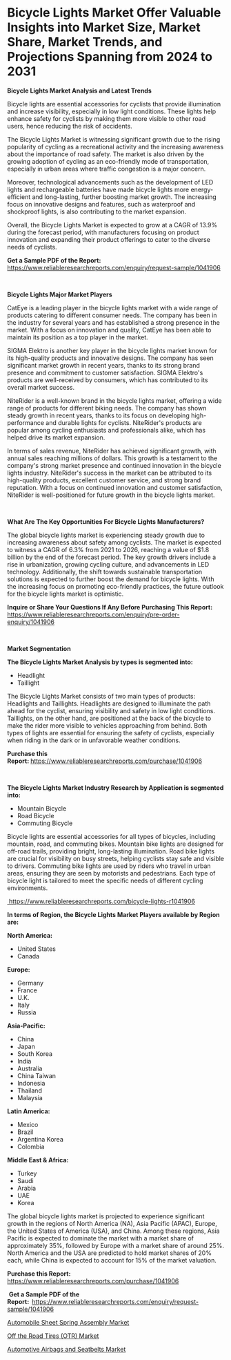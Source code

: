<p><h1>Bicycle Lights Market Offer Valuable Insights into Market Size, Market Share, Market Trends, and Projections Spanning from 2024 to 2031</h1></p><p><strong>Bicycle Lights Market Analysis and Latest Trends</strong></p>
<p><p>Bicycle lights are essential accessories for cyclists that provide illumination and increase visibility, especially in low light conditions. These lights help enhance safety for cyclists by making them more visible to other road users, hence reducing the risk of accidents.</p><p>The Bicycle Lights Market is witnessing significant growth due to the rising popularity of cycling as a recreational activity and the increasing awareness about the importance of road safety. The market is also driven by the growing adoption of cycling as an eco-friendly mode of transportation, especially in urban areas where traffic congestion is a major concern.</p><p>Moreover, technological advancements such as the development of LED lights and rechargeable batteries have made bicycle lights more energy-efficient and long-lasting, further boosting market growth. The increasing focus on innovative designs and features, such as waterproof and shockproof lights, is also contributing to the market expansion.</p><p>Overall, the Bicycle Lights Market is expected to grow at a CAGR of 13.9% during the forecast period, with manufacturers focusing on product innovation and expanding their product offerings to cater to the diverse needs of cyclists.</p></p>
<p><strong>Get a Sample PDF of the Report:&nbsp;</strong> <a href="https://www.reliableresearchreports.com/enquiry/request-sample/1041906">https://www.reliableresearchreports.com/enquiry/request-sample/1041906</a></p>
<p>&nbsp;</p>
<p><strong>Bicycle Lights Major Market Players</strong></p>
<p><p>CatEye is a leading player in the bicycle lights market with a wide range of products catering to different consumer needs. The company has been in the industry for several years and has established a strong presence in the market. With a focus on innovation and quality, CatEye has been able to maintain its position as a top player in the market.</p><p>SIGMA Elektro is another key player in the bicycle lights market known for its high-quality products and innovative designs. The company has seen significant market growth in recent years, thanks to its strong brand presence and commitment to customer satisfaction. SIGMA Elektro's products are well-received by consumers, which has contributed to its overall market success.</p><p>NiteRider is a well-known brand in the bicycle lights market, offering a wide range of products for different biking needs. The company has shown steady growth in recent years, thanks to its focus on developing high-performance and durable lights for cyclists. NiteRider's products are popular among cycling enthusiasts and professionals alike, which has helped drive its market expansion.</p><p>In terms of sales revenue, NiteRider has achieved significant growth, with annual sales reaching millions of dollars. This growth is a testament to the company's strong market presence and continued innovation in the bicycle lights industry. NiteRider's success in the market can be attributed to its high-quality products, excellent customer service, and strong brand reputation. With a focus on continued innovation and customer satisfaction, NiteRider is well-positioned for future growth in the bicycle lights market.</p></p>
<p>&nbsp;</p>
<p><strong>What Are The Key Opportunities For Bicycle Lights Manufacturers?</strong></p>
<p><p>The global bicycle lights market is experiencing steady growth due to increasing awareness about safety among cyclists. The market is expected to witness a CAGR of 6.3% from 2021 to 2026, reaching a value of $1.8 billion by the end of the forecast period. The key growth drivers include a rise in urbanization, growing cycling culture, and advancements in LED technology. Additionally, the shift towards sustainable transportation solutions is expected to further boost the demand for bicycle lights. With the increasing focus on promoting eco-friendly practices, the future outlook for the bicycle lights market is optimistic.</p></p>
<p><strong>Inquire or Share Your Questions If Any Before Purchasing This Report:</strong> <a href="https://www.reliableresearchreports.com/enquiry/pre-order-enquiry/1041906">https://www.reliableresearchreports.com/enquiry/pre-order-enquiry/1041906</a></p>
<p>&nbsp;</p>
<p><strong>Market Segmentation</strong></p>
<p><strong>The Bicycle Lights Market Analysis by types is segmented into:</strong></p>
<p><ul><li>Headlight</li><li>Taillight</li></ul></p>
<p><p>The Bicycle Lights Market consists of two main types of products: Headlights and Taillights. Headlights are designed to illuminate the path ahead for the cyclist, ensuring visibility and safety in low light conditions. Taillights, on the other hand, are positioned at the back of the bicycle to make the rider more visible to vehicles approaching from behind. Both types of lights are essential for ensuring the safety of cyclists, especially when riding in the dark or in unfavorable weather conditions.</p></p>
<p><strong>Purchase this Report:&nbsp;</strong><a href="https://www.reliableresearchreports.com/purchase/1041906">https://www.reliableresearchreports.com/purchase/1041906</a></p>
<p>&nbsp;</p>
<p><strong>The Bicycle Lights Market Industry Research by Application is segmented into:</strong></p>
<p><ul><li>Mountain Bicycle</li><li>Road Bicycle</li><li>Commuting Bicycle</li></ul></p>
<p><p>Bicycle lights are essential accessories for all types of bicycles, including mountain, road, and commuting bikes. Mountain bike lights are designed for off-road trails, providing bright, long-lasting illumination. Road bike lights are crucial for visibility on busy streets, helping cyclists stay safe and visible to drivers. Commuting bike lights are used by riders who travel in urban areas, ensuring they are seen by motorists and pedestrians. Each type of bicycle light is tailored to meet the specific needs of different cycling environments.</p></p>
<p><a href="https://www.reliableresearchreports.com/bicycle-lights-r1041906">&nbsp;https://www.reliableresearchreports.com/bicycle-lights-r1041906</a></p>
<p><strong>In terms of Region, the Bicycle Lights Market Players available by Region are:</strong></p>
<p>
    <p> <strong> North America: </strong>
        <ul>
            <li>United States</li>
            <li>Canada</li>
        </ul>
        </p> 
    <p> <strong> Europe: </strong>
        <ul>
            <li>Germany</li>
            <li>France</li>
            <li>U.K.</li>
            <li>Italy</li>
            <li>Russia</li>
        </ul>
        </p> 
    <p> <strong> Asia-Pacific: </strong>
        <ul>
            <li>China</li>
            <li>Japan</li>
            <li>South Korea</li>
            <li>India</li>
            <li>Australia</li>
            <li>China Taiwan</li>
            <li>Indonesia</li>
            <li>Thailand</li>
            <li>Malaysia</li>
        </ul>
        </p> 
    <p> <strong> Latin America: </strong>
        <ul>
            <li>Mexico</li>
            <li>Brazil</li>
            <li>Argentina Korea</li>
            <li>Colombia</li>
        </ul>
        </p> 
    <p> <strong> Middle East & Africa: </strong>
        <ul>
            <li>Turkey</li>
            <li>Saudi</li>
            <li>Arabia</li>
            <li>UAE</li>
            <li>Korea</li>
        </ul>
    </p>
    </p>
<p><p>The global bicycle lights market is projected to experience significant growth in the regions of North America (NA), Asia Pacific (APAC), Europe, the United States of America (USA), and China. Among these regions, Asia Pacific is expected to dominate the market with a market share of approximately 35%, followed by Europe with a market share of around 25%. North America and the USA are predicted to hold market shares of 20% each, while China is expected to account for 15% of the market valuation.</p></p>
<p><strong>Purchase this Report: </strong><a href="https://www.reliableresearchreports.com/purchase/1041906">https://www.reliableresearchreports.com/purchase/1041906</a></p>
<p>&nbsp;<strong>Get a Sample PDF of the Report:&nbsp;&nbsp;</strong><a href="https://www.reliableresearchreports.com/enquiry/request-sample/1041906">https://www.reliableresearchreports.com/enquiry/request-sample/1041906</a></p>
<p><strong></strong></p>
<p><p><a href="https://www.linkedin.com/pulse/automobile-sheet-spring-assembly-market-challenges-opportunities-tzhke?trackingId=xNCXJ4U9TyrN9lG6RaWZeA%3D%3D">Automobile Sheet Spring Assembly Market</a></p><p><a href="https://www.linkedin.com/pulse/off-road-tires-otr-market-size-growing-forecasted-period-ajige?trackingId=MmuoxYZgLpSm89sT%2B8Xf7Q%3D%3D">Off the Road Tires (OTR) Market</a></p><p><a href="https://www.linkedin.com/pulse/automotive-airbags-seatbelts-market-size-share-amp-trends-7tzve?trackingId=RM0FeYcJ9IQulX0IQ8TZmA%3D%3D">Automotive Airbags and Seatbelts Market</a></p></p>